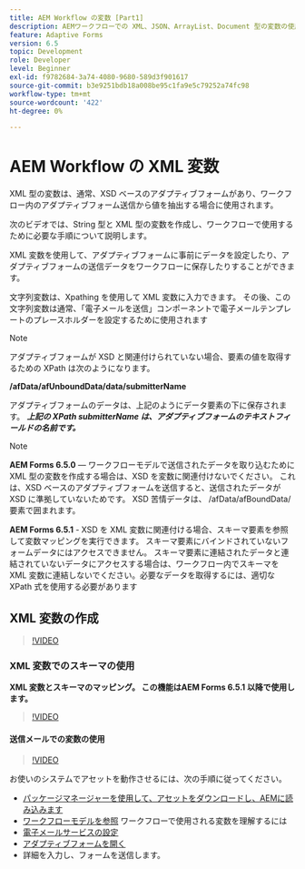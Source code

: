 ```yaml
---
title: AEM Workflow の変数 [Part1]
description: AEMワークフローでの XML、JSON、ArrayList、Document 型の変数の使用
feature: Adaptive Forms
version: 6.5
topic: Development
role: Developer
level: Beginner
exl-id: f9782684-3a74-4080-9680-589d3f901617
source-git-commit: b3e9251bdb18a008be95c1fa9e5c79252a74fc98
workflow-type: tm+mt
source-wordcount: '422'
ht-degree: 0%

---
```


# AEM Workflow の XML 変数

XML 型の変数は、通常、XSD ベースのアダプティブフォームがあり、ワークフロー内のアダプティブフォーム送信から値を抽出する場合に使用されます。

次のビデオでは、String 型と XML 型の変数を作成し、ワークフローで使用するために必要な手順について説明します。

XML 変数を使用して、アダプティブフォームに事前にデータを設定したり、アダプティブフォームの送信データをワークフローに保存したりすることができます。

文字列変数は、Xpathing を使用して XML 変数に入力できます。 その後、この文字列変数は通常、「電子メールを送信」コンポーネントで電子メールテンプレートのプレースホルダーを設定するために使用されます

>[!NOTE]
>
>アダプティブフォームが XSD と関連付けられていない場合、要素の値を取得するための XPath は次のようになります。
>
>**/afData/afUnboundData/data/submitterName**

アダプティブフォームのデータは、上記のようにデータ要素の下に保存されます。 **_上記の XPath submitterName は、アダプティブフォームのテキストフィールドの名前です。_**

>[!NOTE]
>
>**AEM Forms 6.5.0**  — ワークフローモデルで送信されたデータを取り込むために XML 型の変数を作成する場合は、XSD を変数に関連付けないでください。 これは、XSD ベースのアダプティブフォームを送信すると、送信されたデータが XSD に準拠していないためです。 XSD 苦情データは、 /afData/afBoundData/要素で囲まれます。
>
>**AEM Forms 6.5.1** - XSD を XML 変数に関連付ける場合、スキーマ要素を参照して変数マッピングを実行できます。 スキーマ要素にバインドされていないフォームデータにはアクセスできません。 スキーマ要素に連結されたデータと連結されていないデータにアクセスする場合は、ワークフロー内でスキーマを XML 変数に連結しないでください。必要なデータを取得するには、適切な XPath 式を使用する必要があります

## XML 変数の作成

>[!VIDEO](https://video.tv.adobe.com/v/26440?quality=12&learn=on)

### XML 変数でのスキーマの使用

**XML 変数とスキーマのマッピング。 この機能はAEM Forms 6.5.1 以降で使用します。**

>[!VIDEO](https://video.tv.adobe.com/v/28098?quality=12&learn=on)

#### 送信メールでの変数の使用

>[!VIDEO](https://video.tv.adobe.com/v/26441?quality=12&learn=on)

お使いのシステムでアセットを動作させるには、次の手順に従ってください。

* [パッケージマネージャーを使用して、アセットをダウンロードし、AEMに読み込みます](assets/xmlandstringvariable.zip)
* [ワークフローモデルを参照](http://localhost:4502/editor.html/conf/global/settings/workflow/models/vacationrequest.html) ワークフローで使用される変数を理解するには
* [電子メールサービスの設定](https://helpx.adobe.com/experience-manager/6-5/sites/administering/using/notification.html#ConfiguringtheMailService)
* [アダプティブフォームを開く](http://localhost:4502/content/dam/formsanddocuments/applicationfortimeoff/jcr:content?wcmmode=disabled)
* 詳細を入力し、フォームを送信します。
